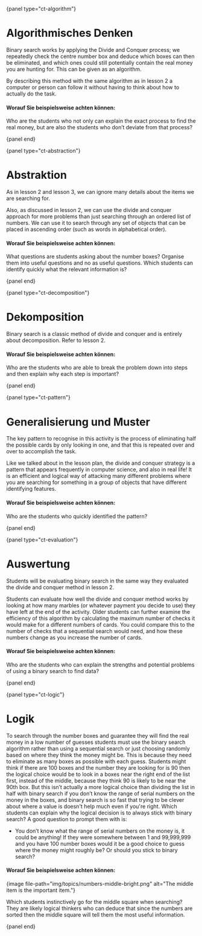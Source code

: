 {panel type="ct-algorithm"}

# Algorithmisches Denken

Binary search works by applying the Divide and Conquer process; we repeatedly check the centre number box and deduce which boxes can then be eliminated, and which ones could still potentially contain the real money you are hunting for. This can be given as an algorithm.

By describing this method with the same algorithm as in lesson 2 a computer or person can follow it without having to think about how to actually do the task.

#### Worauf Sie beispielsweise achten können:

Who are the students who not only can explain the exact process to find the real money, but are also the students who don’t deviate from that process?

{panel end}

{panel type="ct-abstraction"}

# Abstraktion

As in lesson 2 and lesson 3, we can ignore many details about the items we are searching for.

Also, as discussed in lesson 2, we can use the divide and conquer approach for more problems than just searching through an ordered list of numbers. We can use it to search through any set of objects that can be placed in ascending order (such as words in alphabetical order).

#### Worauf Sie beispielsweise achten können:

What questions are students asking about the number boxes? Organise them into useful questions and no as useful questions. Which students can identify quickly what the relevant information is?

{panel end}

{panel type="ct-decomposition"}

# Dekomposition

Binary search is a classic method of divide and conquer and is entirely about decomposition. Refer to lesson 2.

#### Worauf Sie beispielsweise achten können:

Who are the students who are able to break the problem down into steps and then explain why each step is important?

{panel end}

{panel type="ct-pattern"}

# Generalisierung und Muster

The key pattern to recognise in this activity is the process of eliminating half the possible cards by only looking in one, and that this is repeated over and over to accomplish the task.

Like we talked about in the lesson plan, the divide and conquer strategy is a pattern that appears frequently in computer science, and also in real life! It is an efficient and logical way of attacking many different problems where you are searching for something in a group of objects that have different identifying features.

#### Worauf Sie beispielsweise achten können:

Who are the students who quickly identified the pattern?

{panel end}

{panel type="ct-evaluation"}

# Auswertung

Students will be evaluating binary search in the same way they evaluated the divide and conquer method in lesson 2.

Students can evaluate how well the divide and conquer method works by looking at how many marbles (or whatever payment you decide to use) they have left at the end of the activity. Older students can further examine the efficiency of this algorithm by calculating the maximum number of checks it would make for a different numbers of cards. You could compare this to the number of checks that a sequential search would need, and how these numbers change as you increase the number of cards.

#### Worauf Sie beispielsweise achten können:

Who are the students who can explain the strengths and potential problems of using a binary search to find data?

{panel end}

{panel type="ct-logic"}

# Logik

To search through the number boxes and guarantee they will find the real money in a low number of guesses students must use the binary search algorithm rather than using a sequential search or just choosing randomly based on where they think the money might be. This is because they need to eliminate as many boxes as possible with each guess. Students might think if there are 100 boxes and the number they are looking for is 90 then the logical choice would be to look in a boxes near the right end of the list first, instead of the middle, because they think 90 is likely to be near the 90th box. But this isn’t actually a more logical choice than dividing the list in half with binary search if you don’t know the range of serial numbers on the money in the boxes, and binary search is so fast that trying to be clever about where a value is doesn't help much even if you're right. Which students can explain why the logical decision is to always stick with binary search? A good question to prompt them with is:

- You don’t know what the range of serial numbers on the money is, it could be anything! If they were somewhere between 1 and 99,999,999 and you have 100 number boxes would it be a good choice to guess where the money might roughly be? Or should you stick to binary search?

#### Worauf Sie beispielsweise achten können:

{image file-path="img/topics/numbers-middle-bright.png" alt="The middle item is the important item."}

Which students instinctively go for the middle square when searching? They are likely logical thinkers who can deduce that since the numbers are sorted then the middle square will tell them the most useful information.

{panel end}